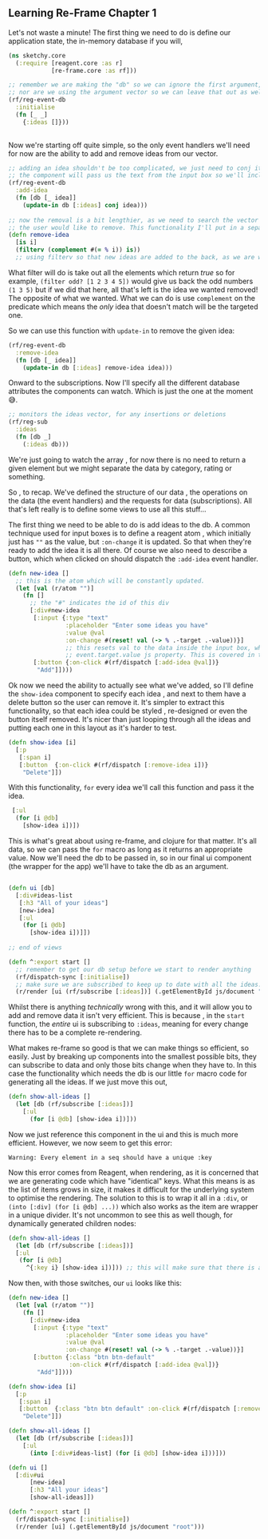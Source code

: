 ## Learning Re-Frame Chapter 1

Let's not waste a minute! The first thing we need to do is define our application state, the in-memory database if you will, 

  ```Clojure
  (ns sketchy.core
    (:require [reagent.core :as r]
              [re-frame.core :as rf]))
  
  ;; remember we are making the "db" so we can ignore the first argument, 
  ;; nor are we using the argument vector so we can leave that out as well.
  (rf/reg-event-db
    :initialise
    (fn [_ _]
      {:ideas []}))
            
  ```
Now we're starting off quite simple, so the only event handlers we'll need for now are the ability to add and remove ideas from our vector. 

  ```Clojure
  ;; adding an idea shouldn't be too complicated, we just need to conj it the end. 
  ;; the component will pass us the text from the input box so we'll include it in the handler fn
  (rf/reg-event-db
    :add-idea
    (fn [db [_ idea]]
      (update-in db [:ideas] conj idea)))
      
  ;; now the removal is a bit lengthier, as we need to search the vector of ideas for the one that 
  ;; the user would like to remove. This functionality I'll put in a separate function
  (defn remove-idea
    [is i]
    (filterv (complement #(= % i)) is))
    ;; using filterv so that new ideas are added to the back, as we are working with vectors.
  ```
What filter will do is take out all the elements which return *true* so for example, `(filter odd? [1 2 3 4 5])` would give us back the odd numbers `(1 3 5)` but if we did that here, all that's left is the idea we wanted removed! The opposite of what we wanted. What we can do is use `complement` on the predicate which means the *only* idea that doesn't match will be the targeted one. 

So we can use this function with `update-in` to remove the given idea:

  ```Clojure
  (rf/reg-event-db
    :remove-idea
    (fn [db [_ idea]]
      (update-in db [:ideas] remove-idea idea)))
  ```
Onward to the subscriptions. Now I'll specify all the different database attributes the components can watch. Which is just the one at the moment :sweat_smile:.

  ```Clojure
  ;; monitors the ideas vector, for any insertions or deletions
  (rf/reg-sub
    :ideas
    (fn [db _]
      (:ideas db)))
  ```
We're just going to watch the array , for now there is no need to return a given element but we might separate the data by category, rating or something. 

So , to recap. We've defined the structure of our data , the operations on the data (the event handlers) and the requests for data (subscriptions). All that's left really is to define some views to use all this stuff...
  
The first thing we need to be able to do is add ideas to the db. A common technique used for input boxes is to define a reagent atom , which initially just has `""` as the value, but `:on-change` it is updated. So that when they're ready to add the idea it is all there. Of course we also need to describe a button, which when clicked on should dispatch the `:add-idea` event handler.

  ```Clojure
  (defn new-idea []
    ;; this is the atom which will be constantly updated.
    (let [val (r/atom "")]
      (fn []
        ;; the "#" indicates the id of this div
        [:div#new-idea
         [:input {:type "text"
                  :placeholder "Enter some ideas you have"
                  :value @val
                  :on-change #(reset! val (-> % .-target .-value))}]
                  ;; this resets val to the data inside the input box, which is inside the 
                  ;; event.target.value js property. This is covered in the intro.md file
         [:button {:on-click #(rf/dispatch [:add-idea @val])}
          "Add"]])))
  ```
  
Ok now we need the ability to actually see what we've added, so I'll define the `show-idea` component to specify each idea , and next to them have a delete button so the user can remove it. It's simpler to extract this functionality, so that each idea could be styled , re-designed or even the button itself removed. It's nicer than just looping through all the ideas and putting each one in this layout as it's harder to test.
 
  ```Clojure
  (defn show-idea [i]
    [:p
     [:span i]
     [:button  {:on-click #(rf/dispatch [:remove-idea i])} 
      "Delete"]])
  ```
  
With this functionality, `for` every idea we'll call this function and pass it the idea.

  ```Clojure
   [:ul
    (for [i @db]
      [show-idea i])])
  ```

This is what's great about using re-frame, and clojure for that matter. It's all data, so we can pass the `for` macro as long as it returns an appropriate value. Now we'll need the db to be passed in, so in our final ui component (the wrapper for the app) we'll have to take the db as an argument. 

  ```Clojure
  
  (defn ui [db]
    [:div#ideas-list
     [:h3 "All of your ideas"]
     [new-idea]
     [:ul
      (for [i @db]
        [show-idea i])]]) 
        
  ;; end of views
  
  (defn ^:export start []
    ;; remember to get our db setup before we start to render anything
    (rf/dispatch-sync [:initialise])
    ;; make sure we are subscribed to keep up to date with all the ideas.
    (r/render [ui (rf/subscribe [:ideas])] (.getElementById js/document "root")))
  ```
Whilst there is anything *technically* wrong with this, and it will allow you to add and remove data it isn't very efficient. This is because , in the `start` function, the *entire* ui is subscribing to `:ideas`, meaning for every change there has to be a complete re-rendering. 

What makes re-frame so good is that we can make things so efficient, so easily. Just by breaking up components into the smallest possible bits, they can subscribe to data and only those bits change when they have to. In this case the functionality which needs the db is our little `for` macro code for generating all the ideas. If we just move this out,

  ```Clojure
  (defn show-all-ideas []
    (let [db (rf/subscribe [:ideas])]
      [:ul
        (for [i @db] [show-idea i])])) 
  ```
  
 Now we just reference this component in the ui and this is much more efficient. However, we now seem to get this error:
 
 ```Warning: Every element in a seq should have a unique :key```
 
Now this error comes from Reagent, when rendering, as it is concerned that we are generating code which have "identical" keys. What this means is as the list of items grows in size, it makes it difficult for the underlying system to optimise the rendering. The solution to this is to wrap it all in a `:div`, or `(into [:div] (for [i @db] ...))` which also works as the item are wrapper in a unique divider. It's not uncommon to see this as well though, for dynamically generated children nodes:

  ```Clojure
  (defn show-all-ideas []
    (let [db (rf/subscribe [:ideas])]
    [:ul
     (for [i @db]
       ^{:key i} [show-idea i])])) ;; this will make sure that there is a map containing a unique pair for every element
  ```
  
 Now then, with those switches, our `ui` looks like this:
 
  ```Clojure
  (defn new-idea []
    (let [val (r/atom "")]
      (fn []
        [:div#new-idea
         [:input {:type "text"
                  :placeholder "Enter some ideas you have"
                  :value @val
                  :on-change #(reset! val (-> % .-target .-value))}]
         [:button {:class "btn btn-default" 
                   :on-click #(rf/dispatch [:add-idea @val])}
          "Add"]])))

  (defn show-idea [i]
    [:p
     [:span i]
     [:button  {:class "btn btn default" :on-click #(rf/dispatch [:remove-idea i])} 
      "Delete"]])

  (defn show-all-ideas []
    (let [db (rf/subscribe [:ideas])]
      [:ul
        (into [:div#ideas-list] (for [i @db] [show-idea i]))]))

  (defn ui []
    [:div#ui
        [new-idea]
        [:h3 "All your ideas"]
        [show-all-ideas]]) 

  (defn ^:export start []
    (rf/dispatch-sync [:initialise])
    (r/render [ui] (.getElementById js/document "root")))


  ```
